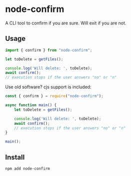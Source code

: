 # node-confirm 

A CLI tool to confirm if you are sure. Will exit if you are not.

## Usage

```js
import { confirm } from "node-confirm";

let toDelete = getFiles();

console.log('Will delete: ', toDelete);
await confirm();
// execution stops if the user answers "no" or "n"
```

Use old software? cjs support is included:
```js
const { confirm } = require("node-confirm");

async function main() {
    let toDelete = getFiles();

    console.log('Will delete: ', toDelete);
    await confirm();
    // execution stops if the user answers "no" or "n"
}

main();
```


## Install

```bash
npm add node-confirm
```
